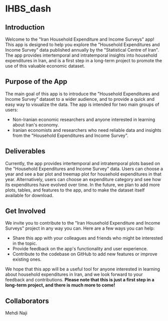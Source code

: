 # IHBS_dash
## Introduction
Welcome to the "Iran Household Expenditure and Income Surveys" app! This app is designed to help you explore the "Household Expenditures and Income Survey" data published annually by the "Statistical Centre of Iran". The app provides intertemporal and intratemporal insights into household expenditures in Iran, and is a first step in a long-term project to promote the use of this valuable economic dataset.

## Purpose of the App
The main goal of this app is to introduce the "Household Expenditures and Income Survey" dataset to a wider audience, and to provide a quick and easy way to visualize the data. The app is intended for two main groups of users:

- Non-Iranian economic researchers and anyone interested in learning about Iran's economy.
- Iranian economists and researchers who need reliable data and insights from the "Household Expenditures and Income Survey".

## Deliverables
Currently, the app provides intertemporal and intratemporal plots based on the "Household Expenditures and Income Survey" data. Users can choose a year and see a bar plot and treemap plot for household expenditures in that year. Alternatively, users can choose an expenditure category and see how its expenditures have evolved over time. In the future, we plan to add more plots, tables, and features to the app, and to make the dataset itself available for download.

## Get Involved
We invite you to contribute to the "Iran Household Expenditure and Income Surveys" project in any way you can. Here are a few ways you can help:

- Share this app with your colleagues and friends who might be interested in the topic.
- Provide feedback on the app's functionality and user experience.
- Contribute to the codebase on GitHub to add new features or improve existing ones.

We hope that this app will be a useful tool for anyone interested in learning about household expenditures in Iran, and we look forward to your feedback and contributions. **Please note that this is just a first step in a long-term project, and there is much more to come!**

## Collaborators
Mehdi Naji